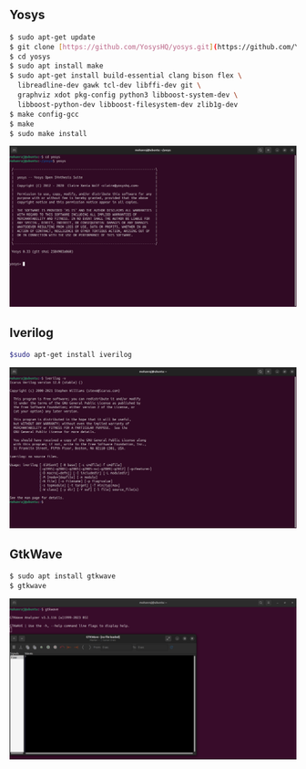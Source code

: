 ## Yosys
```bash
$ sudo apt-get update 
$ git clone [https://github.com/YosysHQ/yosys.git](https://github.com/YosysHQ/yosys.git) 
$ cd yosys 
$ sudo apt install make
$ sudo apt-get install build-essential clang bison flex \ 
  libreadline-dev gawk tcl-dev libffi-dev git \ 
  graphviz xdot pkg-config python3 libboost-system-dev \ 
  libboost-python-dev libboost-filesystem-dev zlib1g-dev 
$ make config-gcc 
$ make  
$ sudo make install
```
![image alt](https://github.com/mohanraj-human/vsd_soc_tapeout/blob/main/week0/screenshots/yosys.png)

## Iverilog
```bash
$sudo apt-get install iverilog
```
![image alt](https://github.com/mohanraj-human/vsd_soc_tapeout/blob/main/week0/screenshots/iverilog.png)

## GtkWave
```bash
$ sudo apt install gtkwave
$ gtkwave
```
![image alt](https://github.com/mohanraj-human/vsd_soc_tapeout/blob/main/week0/screenshots/gtkwake.png)

